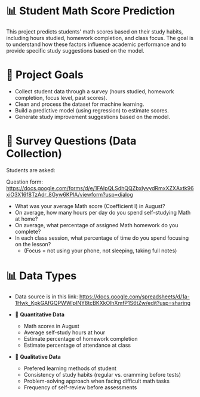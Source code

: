 # 📊 Student Math Score Prediction

This project predicts students' math scores based on their study habits, including hours studied, homework completion, and class focus.
The goal is to understand how these factors influence academic performance and to provide specific study suggestions based on the model.

# 🚀 Project Goals

- Collect student data through a survey (hours studied, homework completion, focus level, past scores).
- Clean and process the dataset for machine learning.
- Build a predictive model (using regression) to estimate scores.
- Generate study improvement suggestions based on the model.

# 📝 Survey Questions (Data Collection)
Students are asked:

Question form: https://docs.google.com/forms/d/e/1FAIpQLSdhQQZbxIyvydRmxXZXAxtk96xiO3X16f8TzAdr_8Gyw6KPlA/viewform?usp=dialog

- What was your average Math score (Coefficient I) in August?
- On average, how many hours per day do you spend self-studying Math at home?
- On average, what percentage of assigned Math homework do you complete?
- In each class session, what percentage of time do you spend focusing on the lesson?
  + (Focus = not using your phone, not sleeping, taking full notes)
 
# 📊 Data Types

- Data source is in this link: https://docs.google.com/spreadsheets/d/1a-1Hwk_KpkGAfGQPWWlpINY8tcBKXkOlhXmfP1S6tZw/edit?usp=sharing

- 🔢 **Quantitative Data**
  + Math scores in August
  + Average self-study hours at hour
  + Estimate percentage of homework completion
  + Estimate percentage of attendance at class
- 📝 **Qualitative Data**
  + Prefered learning methods of student
  + Consistency of study habits (regular vs. cramming before tests)
  + Problem-solving approach when facing difficult math tasks
  + Frequency of self-review before assessments

